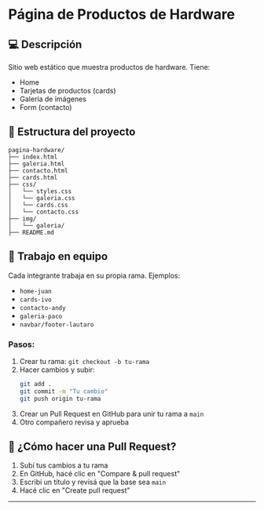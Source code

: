 # Página de Productos de Hardware

## 💻 Descripción
Sitio web estático que muestra productos de hardware. Tiene:
- Home 
- Tarjetas de productos (cards)
- Galería de imágenes
- Form (contacto) 

## 📁 Estructura del proyecto
```
pagina-hardware/
├── index.html
├── galeria.html
├── contacto.html
├── cards.html
├── css/
│   └── styles.css
│   └── galeria.css
│   └── cards.css
│   └── contacto.css
├── img/
│   └── galeria/
├── README.md
```

## 👥 Trabajo en equipo
Cada integrante trabaja en su propia rama. Ejemplos:
- `home-juan`
- `cards-ivo`
- `contacto-andy`
- `galeria-paco`
- `navbar/footer-lautaro`

### Pasos:
1. Crear tu rama: `git checkout -b tu-rama`
2. Hacer cambios y subir:  
   ```bash
   git add .
   git commit -m "Tu cambio"
   git push origin tu-rama
   ```
3. Crear un Pull Request en GitHub para unir tu rama a `main`
4. Otro compañero revisa y aprueba

## 🔁 ¿Cómo hacer una Pull Request?
1. Subí tus cambios a tu rama
2. En GitHub, hacé clic en "Compare & pull request"
3. Escribí un título y revisá que la base sea `main`
4. Hacé clic en "Create pull request"

---

